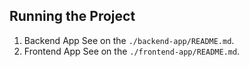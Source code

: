 ## Running the Project

1. Backend App
    See on the `./backend-app/README.md`.
2. Frontend App
    See on the `./frontend-app/README.md`.